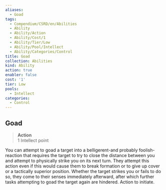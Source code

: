 ```yaml
---
aliases:
  - Goad
tags:
  - Compendium/CSRD/en/Abilities
  - Ability
  - Ability/Action
  - Ability/Cost/1
  - Ability/Tier/Low
  - Ability/Pool/Intellect
  - Ability/Categories/Control
title: Goad
collection: Abilities
kind: Ability
action: true
enabler: false
cost: '1'
tier: Low
pools:
  - Intellect
categories:
  - Control
---
```

## Goad  
>**Action**  
>1 Intellect point
  
You can attempt to goad a target into a belligerent-and probably foolish-reaction that requires the target to try to close the distance between you and attempt to physically strike you on its next turn. They attempt this action even if this would cause them to break formation or to give up cover or a tactically superior position. Whether the target strikes you or fails to do so, they come to their senses immediately afterward, after which further tasks attempting to goad the target again are hindered. Action to initiate.